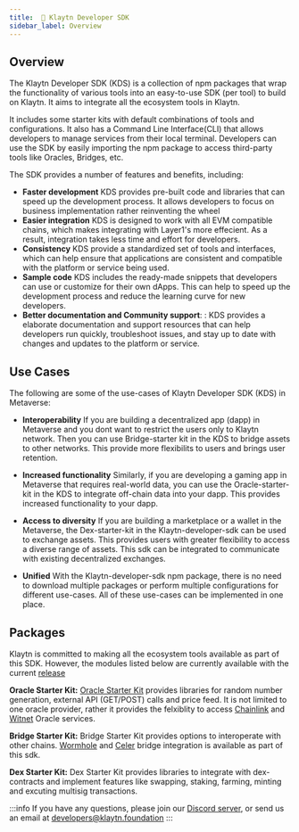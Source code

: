 ```yaml
---
title: 	🎪 Klaytn Developer SDK
sidebar_label: Overview
---
```


## Overview <a id="overview"></a>
The Klaytn Developer SDK (KDS) is a collection of npm packages that wrap the functionality of various tools into an easy-to-use SDK (per tool) to build on Klaytn. It aims to integrate all the ecosystem tools in Klaytn.
		

It includes some starter kits with default combinations of tools and configurations. It also has a Command Line Interface(CLI) that allows developers to manage services from their local terminal. Developers can use the SDK by easily importing the npm package to access third-party tools like Oracles, Bridges, etc.   

The SDK provides a number of features and benefits, including:

* **Faster development** KDS provides pre-built code and libraries that can speed up the development process. It allows developers to focus on business implementation rather reinventing the wheel
* **Easier integration** KDS is designed to work with all EVM compatible chains, which makes integrating with Layer1's more effecient. As a result, integration takes less time and effort for developers. 
* **Consistency** KDS provide a standardized set of tools and interfaces, which can help ensure that applications are consistent and compatible with the platform or service being used.
* **Sample code** KDS includes the ready-made snippets that developers can use or customize for their own dApps. This can help to speed up the development process and reduce the learning curve for new developers.
* **Better documentation and Community support**: : KDS provides a elaborate documentation and support resources that can help developers run quickly, troubleshoot issues, and stay up to date with changes and updates to the platform or service.

## Use Cases <a id="usecases"></a>
The following are some of the use-cases of Klaytn Developer SDK (KDS) in Metaverse: 

* **Interoperability** If you are building a decentralized app (dapp) in Metaverse and you dont want to restrict the users only to Klaytn network. Then you can use Bridge-starter kit in the KDS to bridge assets to other networks. This provide more flexibilits to users and brings user retention.

* **Increased functionality** Similarly, if you are developing a gaming app in Metaverse that requires real-world data, you can use the Oracle-starter-kit in the KDS to integrate off-chain data into your dapp. This provides increased functionality to your dapp. 

* **Access to diversity** If you are building a marketplace or a wallet in the Metaverse, the Dex-starter-kit in the Klaytn-developer-sdk can be used to exchange assets. This provides users with greater flexibility to access a diverse range of assets. This sdk can be integrated to communicate with existing decentralized exchanges.

* **Unified** With the Klaytn-developer-sdk npm package, there is no need to download multiple packages or perform multiple configurations for different use-cases. All of these use-cases can be implemented in one place.
## Packages <a id="Packages"></a>
Klaytn is committed to making all the ecosystem tools available as part of this SDK. However, the modules listed below are currently available with the current [release](https://github.com/klaytn/klaytn-developer-sdk/releases)

**Oracle Starter Kit:** 
[Oracle Starter Kit](./oracle-starter-kit.md) provides libraries for random number generation, external API (GET/POST) calls and price feed. It is not limited to one oracle provider, rather it provides the felxiblity to access [Chainlink](./oracle-starter-kit.md) and [Witnet](./oracle-starter-kit.md) Oracle services. 

**Bridge Starter Kit:**
Bridge Starter Kit provides options to interoperate with other chains. [Wormhole](./bridge-starter-kit/wormhole.md) and [Celer](./bridge-starter-kit/celer.md) bridge integration is available as part of this sdk.

**Dex Starter Kit:** 
Dex Starter Kit provides libraries to integrate with dex-contracts and implement features like swapping, staking, farming, minting and excuting multisig transactions.


:::info
If you have any questions, please join our [Discord server](https://discord.io/KlaytnOfficial), or send us an email at developers@klaytn.foundation
:::
